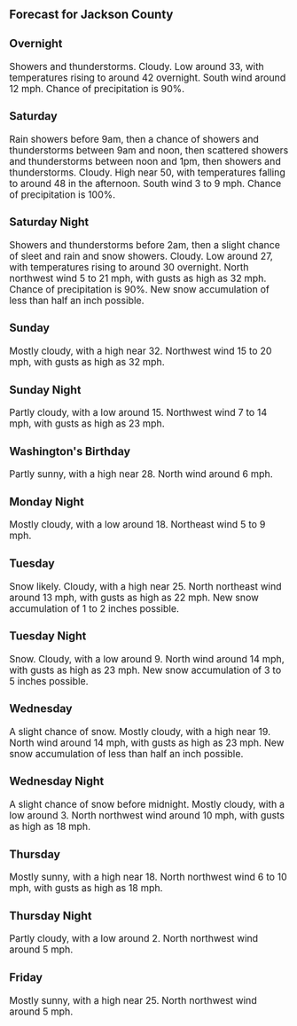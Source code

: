 <div>
   <h2>Forecast for Jackson County</h2>
   <p>
      <div style="font-size:120%">
         <h3>Overnight</h3>Showers and thunderstorms. Cloudy. Low around 33, with temperatures rising to around 42 overnight. South wind around 12 mph.
         Chance of precipitation is 90%.<br></div>
   </p>
   <p>
      <div style="font-size:120%">
         <h3>Saturday</h3>Rain showers before 9am, then a chance of showers and thunderstorms between 9am and noon, then scattered showers and thunderstorms
         between noon and 1pm, then showers and thunderstorms. Cloudy. High near 50, with temperatures falling to around 48 in the
         afternoon. South wind 3 to 9 mph. Chance of precipitation is 100%.<br></div>
   </p>
   <p>
      <div style="font-size:120%">
         <h3>Saturday Night</h3>Showers and thunderstorms before 2am, then a slight chance of sleet and rain and snow showers. Cloudy. Low around 27, with
         temperatures rising to around 30 overnight. North northwest wind 5 to 21 mph, with gusts as high as 32 mph. Chance of precipitation
         is 90%. New snow accumulation of less than half an inch possible.<br></div>
   </p>
   <p>
      <div style="font-size:120%">
         <h3>Sunday</h3>Mostly cloudy, with a high near 32. Northwest wind 15 to 20 mph, with gusts as high as 32 mph.<br></div>
   </p>
   <p>
      <div style="font-size:120%">
         <h3>Sunday Night</h3>Partly cloudy, with a low around 15. Northwest wind 7 to 14 mph, with gusts as high as 23 mph.<br></div>
   </p>
   <p>
      <div style="font-size:120%">
         <h3>Washington's Birthday</h3>Partly sunny, with a high near 28. North wind around 6 mph.<br></div>
   </p>
   <p>
      <div style="font-size:120%">
         <h3>Monday Night</h3>Mostly cloudy, with a low around 18. Northeast wind 5 to 9 mph.<br></div>
   </p>
   <p>
      <div style="font-size:120%">
         <h3>Tuesday</h3>Snow likely. Cloudy, with a high near 25. North northeast wind around 13 mph, with gusts as high as 22 mph. New snow accumulation
         of 1 to 2 inches possible.<br></div>
   </p>
   <p>
      <div style="font-size:120%">
         <h3>Tuesday Night</h3>Snow. Cloudy, with a low around 9. North wind around 14 mph, with gusts as high as 23 mph. New snow accumulation of 3 to 5
         inches possible.<br></div>
   </p>
   <p>
      <div style="font-size:120%">
         <h3>Wednesday</h3>A slight chance of snow. Mostly cloudy, with a high near 19. North wind around 14 mph, with gusts as high as 23 mph. New snow
         accumulation of less than half an inch possible.<br></div>
   </p>
   <p>
      <div style="font-size:120%">
         <h3>Wednesday Night</h3>A slight chance of snow before midnight. Mostly cloudy, with a low around 3. North northwest wind around 10 mph, with gusts
         as high as 18 mph.<br></div>
   </p>
   <p>
      <div style="font-size:120%">
         <h3>Thursday</h3>Mostly sunny, with a high near 18. North northwest wind 6 to 10 mph, with gusts as high as 18 mph.<br></div>
   </p>
   <p>
      <div style="font-size:120%">
         <h3>Thursday Night</h3>Partly cloudy, with a low around 2. North northwest wind around 5 mph.<br></div>
   </p>
   <p>
      <div style="font-size:120%">
         <h3>Friday</h3>Mostly sunny, with a high near 25. North northwest wind around 5 mph.<br></div>
   </p>
</div>